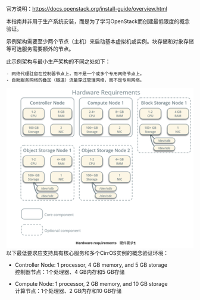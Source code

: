 官方说明：https://docs.openstack.org/install-guide/overview.html

本指南并非用于生产系统安装，而是为了学习OpenStack而创建最低限度的概念验证。

示例架构需要至少两个节点（主机）来启动基本虚拟机或实例。块存储和对象存储等可选服务需要额外的节点。

此示例架构与最小生产架构的不同之处如下：

    - 网络代理驻留在控制器节点上，而不是一个或多个专用网络节点上。
    - 自助服务网络的叠加（隧道）流量穿过管理网络，而不是专用网络。


![](assets/Pasted%20image%2020240801180641.png)
以下最低要求应支持具有核心服务和多个CirrOS实例的概念验证环境：

- Controller Node: 1 processor, 4 GB memory, and 5 GB storage  
    控制器节点：1个处理器、4 GB内存和5 GB存储
    
- Compute Node: 1 processor, 2 GB memory, and 10 GB storage  
    计算节点：1个处理器、2 GB内存和10 GB存储
